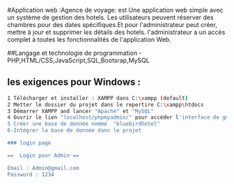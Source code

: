 #Application web :Agence de voyage: est 
Une application web simple avec un système de gestion des hotels. Les utilisateurs peuvent réserver des chambres pour des dates spécifiques.Et pour l'administrateur peut créer, mettre à jour et supprimer les détails des  hotels. l'administrateur a un accès complet à toutes les fonctionnalités de l'application Web.


##Langage et technologie de programmation
-PHP,HTML/CSS,JavaScript,SQL,Bootsrap,MySQL

## les exigences pour Windows :

```sh
1 Télécharger et installer : XAMPP dans C:\xampp (default)
2 Metter le dossier du projet dans le repertire C:\xampp\htdocs
3 Démarrer XAMPP and lancer "Apache" et "MySQL"
4 Ouvrir le lien "localhost/phpmyadmin/" pour accéder l'interface de gestion DataBase 
5 Créer une base de donnée nommé  "bluebirdhotel"
6-Intégrer la base de donnée dans le projet 

### login page

==  Login pour Admin ==

Email : Admin@gmail.com
Password : 1234
```
